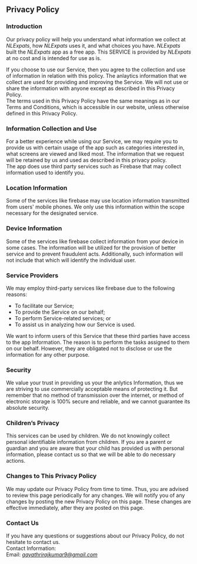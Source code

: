 Privacy Policy  
----------------

### Introduction  
Our privacy policy will help you understand what information we collect at *NLExpats*, how *NLExpats* uses it, and what choices you have.
*NLExpats* built the *NLExpats* app as a free app. This SERVICE is provided by *NLExpats* at no cost and is intended for use as is.

If you choose to use our Service, then you agree to the collection and use of information in relation with this policy. The anlaytics information that we collect are used for providing and improving the Service. We will not use or share the information with anyone except as described in this Privacy Policy.  
The terms used in this Privacy Policy have the same meanings as in our Terms and Conditions, which is accessible in our website, unless otherwise  defined in this Privacy Policy.

### Information Collection and Use  
For a better experience while using our Service, we may require you to provide us with certain usage of the app such as categories interested in, what screens are viewed and liked most. The information that we request will be retained by us and used as described in this privacy policy.  
The app does use third party services such as Firebase that may collect information used to identify you. 


### Location Information  
Some of the services like firebase may use location information transmitted from users' mobile phones. We only use this information within the scope necessary for the designated service.  

### Device Information  
Some of the services like firebase collect information from your device in some cases. The information will be utilized for the provision of better service and to prevent fraudulent acts. Additionally, such information will not include that which will identify the individual user.  

### Service Providers  
We may employ third-party services like firebase due to the following reasons:  
* To facilitate our Service;
* To provide the Service on our behalf;
* To perform Service-related services; or
* To assist us in analyzing how our Service is used.  

We want to inform users of this Service that these third parties have access to the app Information. The reason is to perform the tasks assigned to them on our behalf. However, they are obligated not to disclose or use the information for any other purpose.  

### Security  
We value your trust in providing us your the anlytics Information, thus we are striving to use commercially acceptable means of protecting it. But remember that no method of transmission over the internet, or method of electronic storage is 100% secure and reliable, and we cannot guarantee its absolute security.  

### Children’s Privacy  
This services can be used by children. We do not knowingly collect personal identifiable information from children. If you  are  a  parent  or  guardian and you are aware that your child has provided us with personal information, please contact us so that we will be able to do necessary actions.  

### Changes to This Privacy Policy  
We may update our Privacy Policy from time to time. Thus, you are advised to review this page periodically for any changes. We will notify you of any changes by posting the new Privacy Policy on this page. These changes are effective immediately, after they are posted on this page.  

### Contact Us  
If you have any questions or suggestions about our Privacy Policy, do not hesitate to contact us.  
Contact Information:  
Email: *gayathrirajkumar9@gmail.com*  
